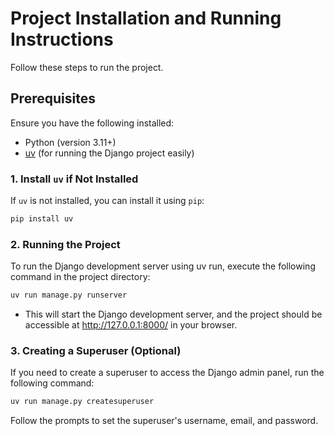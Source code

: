 # Project Installation and Running Instructions

Follow these steps to run the project.

## Prerequisites

Ensure you have the following installed:

- Python (version 3.11+)
- [uv](https://github.com/lyz-code/uv) (for running the Django project easily)

### 1. Install `uv` if Not Installed

If `uv` is not installed, you can install it using `pip`:

```bash
pip install uv
```

### 2. Running the Project

To run the Django development server using uv run, execute the following command in the project directory:

```bash
uv run manage.py runserver
```

- This will start the Django development server, and the project should be accessible at http://127.0.0.1:8000/ in your browser.

### 3. Creating a Superuser (Optional)

If you need to create a superuser to access the Django admin panel, run the following command:

```bash
uv run manage.py createsuperuser
```

Follow the prompts to set the superuser's username, email, and password.
